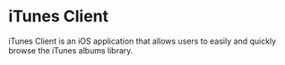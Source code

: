 # iTunes Client

iTunes Client is an iOS application that allows users to easily and quickly browse the iTunes albums library.
